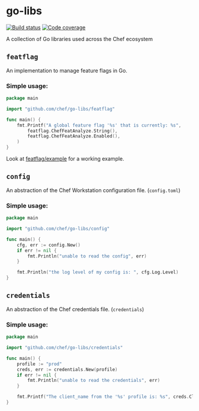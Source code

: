 # go-libs
[![Build status](https://badge.buildkite.com/19949c499939e46053e5b4c573d7e6bba9a0b78a870a07501b.svg)](https://buildkite.com/chef/chef-go-libs-master-verify)
[![Code coverage](https://img.shields.io/badge/coverage-97.3%25-brightgreen)](https://buildkite.com/chef/chef-go-libs-master-code-coverage)

A collection of Go libraries used across the Chef ecosystem

## `featflag`
An implementation to manage feature flags in Go.

### Simple usage:
```go
package main

import "github.com/chef/go-libs/featflag"

func main() {
	fmt.Printf("A global feature flag '%s' that is currently: %s",
		featflag.ChefFeatAnalyze.String(),
		featflag.ChefFeatAnalyze.Enabled(),
	)
}
```
Look at [featflag/example](featflag/example) for a working example.

## `config`
An abstraction of the Chef Workstation configuration file. (`config.toml`)

### Simple usage:
```go
package main

import "github.com/chef/go-libs/config"

func main() {
	cfg, err := config.New()
	if err != nil {
		fmt.Println("unable to read the config", err)
	}

	fmt.Println("the log level of my config is: ", cfg.Log.Level)
}
```

## `credentials`
An abstraction of the Chef credentials file. (`credentials`)

### Simple usage:
```go
package main

import "github.com/chef/go-libs/credentials"

func main() {
	profile := "prod"
	creds, err := credentials.New(profile)
	if err != nil {
		fmt.Println("unable to read the credentials", err)
	}

	fmt.Printf("The client_name from the '%s' profile is: %s", creds.ClientName)
}
```
